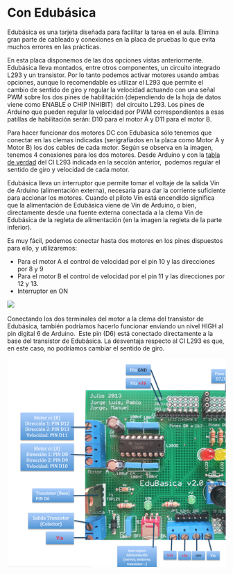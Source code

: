 
# Con Edubásica

Edubásica es una tarjeta diseñada para facilitar la tarea en el aula. Elimina gran parte de cableado y conexiones en la placa de pruebas lo que evita muchos errores en las prácticas. 

En esta placa disponemos de las dos opciones vistas anteriormente. Edubásica lleva montados, entre otros componentes, un circuito integrado L293 y un transistor. Por lo tanto podemos activar motores usando ambas opciones, aunque lo recomendable es utilizar el L293 que permite el cambio de sentido de giro y regular la velocidad actuando con una señal PWM sobre los dos pines de habilitación (dependiendo de la hoja de datos viene como ENABLE o CHIP INHIBIT)  del circuito L293. Los pines de Arduino que pueden regular la velocidad por PWM correspondientes a esas patillas de habilitación serán: D10 para el motor A y D11 para el motor B.

Para hacer funcionar dos motores DC con Edubásica sólo tenemos que conectar en las clemas indicadas (serigrafiados en la placa como Motor A y Motor B) los dos cables de cada motor. Según se observa en la imagen, tenemos 4 conexiones para los dos motores. Desde Arduino y con la [tabla de verdad](sin_edubsica.html) del CI L293 indicada en la sección anterior,  podemos regular el sentido de giro y velocidad de cada motor.

Edubásica lleva un interruptor que permite tomar el voltaje de la salida Vin de Arduino (alimentación externa), necesaria para dar la corriente suficiente para accionar los motores. Cuando el piloto Vin está encendido significa que la alimentación de Edubásica viene de Vin de Arduino, o bien, directamente desde una fuente externa conectada a la clema Vin de Edubásica de la regleta de alimentación (en la imagen la regleta de la parte inferior).

Es muy fácil, podemos conectar hasta dos motores en los pines dispuestos para ello, y utilizaremos:

- Para el motor A el control de velocidad por el pin 10 y las direcciones por 8 y 9
- Para el motor B el control de velocidad por el pin 11 y las direcciones por 12 y 13.
- Interruptor en ON

![](http://localhost:51235/6_Control_robotica/resources/img4.png)

Conectando los dos terminales del motor a la clema del transistor de Edubásica, también podríamos hacerlo funcionar enviando un nivel HIGH al pin digital 6 de Arduino.  Este pin (D6) está conectado directamente a la base del transistor de Edubásica. La desventaja respecto al CI L293 es que, en este caso, no podríamos cambiar el sentido de giro.

![](img/Edubasica-L293.png)


